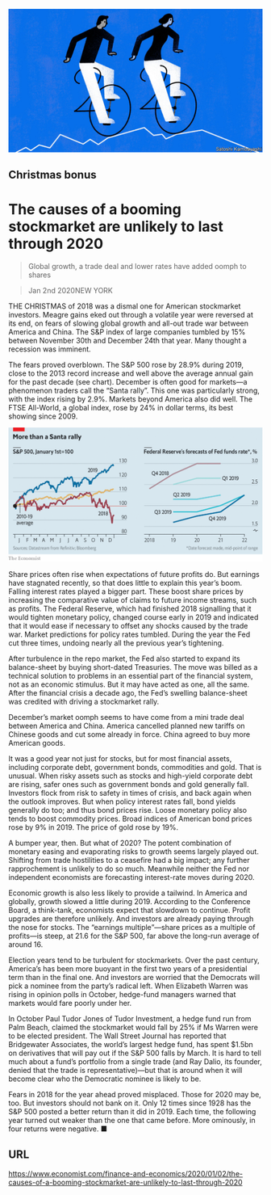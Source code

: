 ![](./images/20200104_FND003_0.jpg)

## Christmas bonus

# The causes of a booming stockmarket are unlikely to last through 2020

> Global growth, a trade deal and lower rates have added oomph to shares

> Jan 2nd 2020NEW YORK

THE CHRISTMAS of 2018 was a dismal one for American stockmarket investors. Meagre gains eked out through a volatile year were reversed at its end, on fears of slowing global growth and all-out trade war between America and China. The S&P index of large companies tumbled by 15% between November 30th and December 24th that year. Many thought a recession was imminent.

The fears proved overblown. The S&P 500 rose by 28.9% during 2019, close to the 2013 record increase and well above the average annual gain for the past decade (see chart). December is often good for markets—a phenomenon traders call the “Santa rally”. This one was particularly strong, with the index rising by 2.9%. Markets beyond America also did well. The FTSE All-World, a global index, rose by 24% in dollar terms, its best showing since 2009. 



![](./images/20200104_FNC819.png)

Share prices often rise when expectations of future profits do. But earnings have stagnated recently, so that does little to explain this year’s boom. Falling interest rates played a bigger part. These boost share prices by increasing the comparative value of claims to future income streams, such as profits. The Federal Reserve, which had finished 2018 signalling that it would tighten monetary policy, changed course early in 2019 and indicated that it would ease if necessary to offset any shocks caused by the trade war. Market predictions for policy rates tumbled. During the year the Fed cut three times, undoing nearly all the previous year’s tightening.

After turbulence in the repo market, the Fed also started to expand its balance-sheet by buying short-dated Treasuries. The move was billed as a technical solution to problems in an essential part of the financial system, not as an economic stimulus. But it may have acted as one, all the same. After the financial crisis a decade ago, the Fed’s swelling balance-sheet was credited with driving a stockmarket rally.

December’s market oomph seems to have come from a mini trade deal between America and China. America cancelled planned new tariffs on Chinese goods and cut some already in force. China agreed to buy more American goods.

It was a good year not just for stocks, but for most financial assets, including corporate debt, government bonds, commodities and gold. That is unusual. When risky assets such as stocks and high-yield corporate debt are rising, safer ones such as government bonds and gold generally fall. Investors flock from risk to safety in times of crisis, and back again when the outlook improves. But when policy interest rates fall, bond yields generally do too; and thus bond prices rise. Loose monetary policy also tends to boost commodity prices. Broad indices of American bond prices rose by 9% in 2019. The price of gold rose by 19%.

A bumper year, then. But what of 2020? The potent combination of monetary easing and evaporating risks to growth seems largely played out. Shifting from trade hostilities to a ceasefire had a big impact; any further rapprochement is unlikely to do so much. Meanwhile neither the Fed nor independent economists are forecasting interest-rate moves during 2020.

Economic growth is also less likely to provide a tailwind. In America and globally, growth slowed a little during 2019. According to the Conference Board, a think-tank, economists expect that slowdown to continue. Profit upgrades are therefore unlikely. And investors are already paying through the nose for stocks. The “earnings multiple”—share prices as a multiple of profits—is steep, at 21.6 for the S&P 500, far above the long-run average of around 16.

Election years tend to be turbulent for stockmarkets. Over the past century, America’s has been more buoyant in the first two years of a presidential term than in the final one. And investors are worried that the Democrats will pick a nominee from the party’s radical left. When Elizabeth Warren was rising in opinion polls in October, hedge-fund managers warned that markets would fare poorly under her.

In October Paul Tudor Jones of Tudor Investment, a hedge fund run from Palm Beach, claimed the stockmarket would fall by 25% if Ms Warren were to be elected president. The Wall Street Journal has reported that Bridgewater Associates, the world’s largest hedge fund, has spent $1.5bn on derivatives that will pay out if the S&P 500 falls by March. It is hard to tell much about a fund’s portfolio from a single trade (and Ray Dalio, its founder, denied that the trade is representative)—but that is around when it will become clear who the Democratic nominee is likely to be.

Fears in 2018 for the year ahead proved misplaced. Those for 2020 may be, too. But investors should not bank on it. Only 12 times since 1928 has the S&P 500 posted a better return than it did in 2019. Each time, the following year turned out weaker than the one that came before. More ominously, in four returns were negative. ■

## URL

https://www.economist.com/finance-and-economics/2020/01/02/the-causes-of-a-booming-stockmarket-are-unlikely-to-last-through-2020
